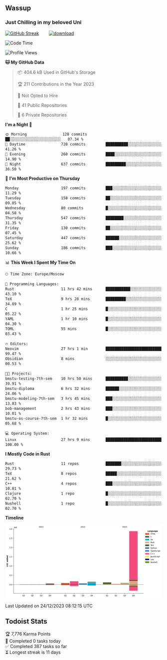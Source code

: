 ## Wassup 
### Just Chilling in my beloved Uni 

<!--
-->

[![GitHub Streak](http://github-readme-streak-stats.herokuapp.com?user=archeoss&theme=shades-of-purple&hide_border=true&date_format=j%20M%5B%20Y%5D)](https://git.io/streak-stats)&nbsp;&nbsp;&nbsp;&nbsp;&nbsp;&nbsp;&nbsp;&nbsp;[![download](https://user-images.githubusercontent.com/68448737/147796309-d8b65b1d-4dde-40d9-b03a-2b42aaa6cd43.jpeg)
](http://bmstu.ru/)

<!--START_SECTION:waka-->
![Code Time](http://img.shields.io/badge/Code%20Time-2%2C288%20hrs%2039%20mins-blue)

![Profile Views](http://img.shields.io/badge/Profile%20Views-0-blue)

**🐱 My GitHub Data** 

> 📦 404.6 kB Used in GitHub's Storage 
 > 
> 🏆 211 Contributions in the Year 2023
 > 
> 🚫 Not Opted to Hire
 > 
> 📜 41 Public Repositories 
 > 
> 🔑 6 Private Repositories 
 > 
**I'm a Night 🦉** 

```text
🌞 Morning                128 commits         ██░░░░░░░░░░░░░░░░░░░░░░░   07.34 % 
🌆 Daytime                720 commits         ██████████░░░░░░░░░░░░░░░   41.26 % 
🌃 Evening                260 commits         ████░░░░░░░░░░░░░░░░░░░░░   14.90 % 
🌙 Night                  637 commits         █████████░░░░░░░░░░░░░░░░   36.50 % 
```
📅 **I'm Most Productive on Thursday** 

```text
Monday                   197 commits         ███░░░░░░░░░░░░░░░░░░░░░░   11.29 % 
Tuesday                  158 commits         ██░░░░░░░░░░░░░░░░░░░░░░░   09.05 % 
Wednesday                80 commits          █░░░░░░░░░░░░░░░░░░░░░░░░   04.58 % 
Thursday                 547 commits         ████████░░░░░░░░░░░░░░░░░   31.35 % 
Friday                   130 commits         ██░░░░░░░░░░░░░░░░░░░░░░░   07.45 % 
Saturday                 447 commits         ██████░░░░░░░░░░░░░░░░░░░   25.62 % 
Sunday                   186 commits         ███░░░░░░░░░░░░░░░░░░░░░░   10.66 % 
```


📊 **This Week I Spent My Time On** 

```text
🕑︎ Time Zone: Europe/Moscow

💬 Programming Languages: 
Rust                     11 hrs 42 mins      ███████████░░░░░░░░░░░░░░   43.10 % 
TeX                      9 hrs 28 mins       █████████░░░░░░░░░░░░░░░░   34.89 % 
C                        1 hr 25 mins        █░░░░░░░░░░░░░░░░░░░░░░░░   05.22 % 
YAML                     1 hr 10 mins        █░░░░░░░░░░░░░░░░░░░░░░░░   04.30 % 
TOML                     55 mins             █░░░░░░░░░░░░░░░░░░░░░░░░   03.43 % 

🔥 Editors: 
Neovim                   27 hrs 1 min        █████████████████████████   99.47 % 
Obsidian                 8 mins              ░░░░░░░░░░░░░░░░░░░░░░░░░   00.53 % 

🐱‍💻 Projects: 
bmstu-testing-7th-sem    10 hrs 50 mins      ██████████░░░░░░░░░░░░░░░   39.91 % 
bmstu-diploma            6 hrs 32 mins       ██████░░░░░░░░░░░░░░░░░░░   24.06 % 
bmstu-modeling-7th-sem   3 hrs 45 mins       ███░░░░░░░░░░░░░░░░░░░░░░   13.83 % 
bob-management           2 hrs 43 mins       ███░░░░░░░░░░░░░░░░░░░░░░   10.01 % 
bmstu-os-course-7th-sem  1 hr 32 mins        █░░░░░░░░░░░░░░░░░░░░░░░░   05.68 % 

💻 Operating System: 
Linux                    27 hrs 9 mins       █████████████████████████   100.00 % 
```

**I Mostly Code in Rust** 

```text
Rust                     11 repos            ███████░░░░░░░░░░░░░░░░░░   29.73 % 
TeX                      8 repos             █████░░░░░░░░░░░░░░░░░░░░   21.62 % 
C++                      4 repos             ███░░░░░░░░░░░░░░░░░░░░░░   10.81 % 
Clojure                  1 repo              █░░░░░░░░░░░░░░░░░░░░░░░░   02.70 % 
Nushell                  1 repo              █░░░░░░░░░░░░░░░░░░░░░░░░   02.70 % 
```



**Timeline**

![Lines of Code chart](https://raw.githubusercontent.com/archeoss/archeoss/master/assets/bar_graph.png)


 Last Updated on 24/12/2023 08:12:15 UTC
<!--END_SECTION:waka-->

## Todoist Stats

<!-- TODO-IST:START -->
🏆  7,776 Karma Points           
🌸  Completed 0 tasks today           
✅  Completed 387 tasks so far           
⏳  Longest streak is 11 days
<!-- TODO-IST:END -->
